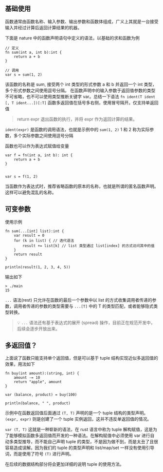 ## 基础使用

函数通常由函数名称、输入参数、输出参数和函数体组成，广义上其就是一台接受输入并经过计算后返回计算结果的机器。

下面是 nature 中的函数声明语句中定义的语法，以基础的求和函数为例

```nature
// 定义
fn sum(int a, int b):int {
	return a + b
}

// 调用
var s = sum(1, 2)
```

该函数的名称是 sum, 接受两个 int 类型的形式参数 a 和 b 并返回一个 int 类型，多个形式参数之间使用逗号分隔。 在函数声明中的输入参数于返回值参数的类型不可省略，也不可以使用类型推断关键字 var。总结一下语法  `fn ident(T ident [, T ident...])[:T]`  函数多返回值在括号多右侧，使用冒号隔开。仅支持单返回值

> return expr 退出函数的执行，并将 expr 作为返回计算的结果。

`ident(expr)` 是函数的调用语法，也就是示例中的 `sum(1, 2)`   1 和 2 称为实际参数，多个实际参数之间使用逗号分隔

函数也可以作为表达式赋值给变量

```nature
var f = fn(int a, int b): int {
	return a + b
}


var s = f(1, 2) 
```
当函数作为表达式时，推荐省略函数的原本的名称，也就是所谓的匿名函数声明。这样可以避免混乱的名称。

## 可变参数

使用示例
```nature
fn sum(...[int] list):int {
	var result = 0
	for (k in list) { // 迭代语法
		result += list[k] // list 类型通过 list[index] 的方式访问其中的值
	}
	return result
}

println(result(1, 2, 3, 4, 5)) 
```
输出如下
```shell
> ./main
15
```

`...`  语法(rest) 只允许在函数的最后一个参数中以 list 的方式收集调用者传递的参数，调用者传递的参数的类型需要与 `...[T]` 中的 T 的类型匹配，或者能够隐式类型转换。

> 💡 `...` 语法还有基于表达式的展开 (spread) 操作，目前正在规范开发中，后续会逐步开放出来。


## 多返回值？
上面说了函数只能支持单个返回值，但是可以基于 tuple 结构实现近似多返回值的效果，用法如下

```
fn buy(int amount):(string, int) {
	amount -= 10
	return "apple", amount
}

var (balance, product) = buy(100)

println(balance, " ", product)
```

示例中在函数返回值后面通过 `(T, T)` 声明的是一个 tuple 结构的类型声明。 `(expr, expr)` 则是创建了一个 tuple 实例返回，这并不违反单返回值的情况。

`var (T, T)` 这就是一种崭新的语法，在 rust 语言中称为 tuple 解构赋值，这是为了能够模拟函数多返回值而开发的一种语法。在解构赋值中必须使用 var 进行自动多类型推导，而不能自己声明 tuple 的类型，不是因为做不到，而是太丑了且很容易造成误解。因为我们的 tuple 的类型声明和 list/map/set 一样没有使用引导词，而是使用了符号 `(T)` 进行声明。

在后续的数据结构部分将会更加详细的说明 tuple 的使用方法。